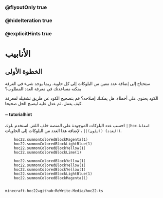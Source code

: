 ### @flyoutOnly true
### @hideIteration true
### @explicitHints true


# الأنابيب

## الخطوة الأولى
ستحتاج إلى إضافة عدد معين من البلوكات إلى كل حاوية. ربما يوجد شيء في الغرفة يمكنه مساعدتك في معرفة العدد المطلوب؟

الكود يحتوي على أخطاء، هل يمكنك إصلاحه؟ قم بتصحيح الكود عن طريق تشغيله لمعرفة كيف يعمل، ثم عدل عليه ليصبح الحل صحيحا.

#### ~ tutorialhint  
احسب عدد البلوكات الموجودة على المنصة خلف اللغز. استخدم بلوك ``||hoc.اسقاط (العدد) (اللون)||`` ، لإضافة هذا العدد من البلوكات إلى الحاويات.


```ghost
    hoc22.summonColoredBlockMagenta(1)
    hoc22.summonColoredBlockLightBlue(1)
    hoc22.summonColoredBlockYellow(1)
    hoc22.summonColoredBlockLime(1)
```
```template
    hoc22.summonColoredBlockYellow(1)
    hoc22.summonColoredBlockYellow(1)
    hoc22.summonColoredBlockYellow(1)
    hoc22.summonColoredBlockLightBlue(1) 
    hoc22.summonColoredBlockMagenta(1)
      
```
```package
minecraft-hoc22=github:ReWrite-Media/hoc22-ts
```